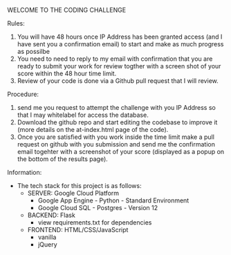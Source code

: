 WELCOME TO THE CODING CHALLENGE

Rules:
1. You will have 48 hours once IP Address has been granted access (and I have sent you a confirmation email) to start and make as much progress as possilbe
2. You need to need to reply to my email with confirmation that you are ready to submit your work for review togther with a screen shot of your score within the 48 hour time limit.
3. Review of your code is done via a Github pull request that I will review.

Procedure:
1. send me you request to attempt the challenge with you IP Address so that I may whitelabel for access the database.
2. Download the github repo and start editing the codebase to improve it (more details on the at-index.html page of the code).
3. Once you are satisfied with you work inside the time limit make a pull request on github with you submission and send me the confirmation email togehter with a screenshot of your score (displayed as a popup on the bottom of the results page).

Information:
* The tech stack for this project is as follows:
    * SERVER: Google Cloud Platform
        * Google App Engine - Python - Standard Environment
        * Google Cloud SQL - Postgres - Version 12
    * BACKEND: Flask
        * view requirements.txt for dependencies
    * FRONTEND: HTML/CSS/JavaScript
        * vanilla
        * jQuery